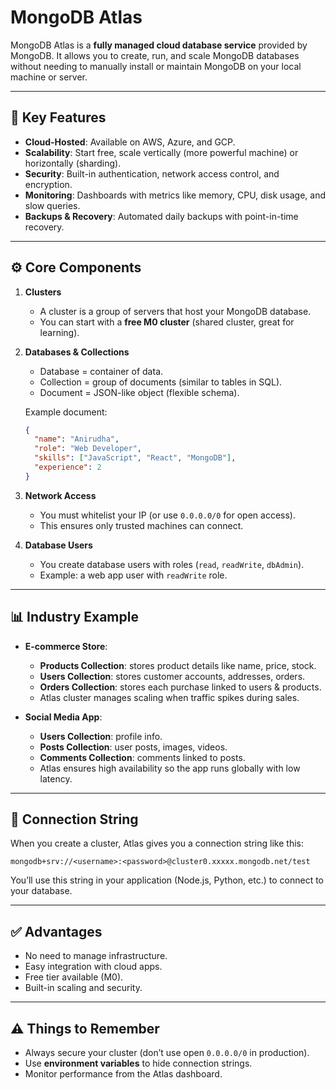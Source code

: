 # MongoDB Atlas

MongoDB Atlas is a **fully managed cloud database service** provided by MongoDB. It allows you to create, run, and scale MongoDB databases without needing to manually install or maintain MongoDB on your local machine or server.

---

## 🚀 Key Features

* **Cloud-Hosted**: Available on AWS, Azure, and GCP.
* **Scalability**: Start free, scale vertically (more powerful machine) or horizontally (sharding).
* **Security**: Built-in authentication, network access control, and encryption.
* **Monitoring**: Dashboards with metrics like memory, CPU, disk usage, and slow queries.
* **Backups & Recovery**: Automated daily backups with point-in-time recovery.

---

## ⚙️ Core Components

1. **Clusters**

   * A cluster is a group of servers that host your MongoDB database.
   * You can start with a **free M0 cluster** (shared cluster, great for learning).

2. **Databases & Collections**

   * Database = container of data.
   * Collection = group of documents (similar to tables in SQL).
   * Document = JSON-like object (flexible schema).

   Example document:

   ```json
   {
     "name": "Anirudha",
     "role": "Web Developer",
     "skills": ["JavaScript", "React", "MongoDB"],
     "experience": 2
   }
   ```

3. **Network Access**

   * You must whitelist your IP (or use `0.0.0.0/0` for open access).
   * This ensures only trusted machines can connect.

4. **Database Users**

   * You create database users with roles (`read`, `readWrite`, `dbAdmin`).
   * Example: a web app user with `readWrite` role.

---

## 📊 Industry Example

* **E-commerce Store**:

  * **Products Collection**: stores product details like name, price, stock.
  * **Users Collection**: stores customer accounts, addresses, orders.
  * **Orders Collection**: stores each purchase linked to users & products.
  * Atlas cluster manages scaling when traffic spikes during sales.

* **Social Media App**:

  * **Users Collection**: profile info.
  * **Posts Collection**: user posts, images, videos.
  * **Comments Collection**: comments linked to posts.
  * Atlas ensures high availability so the app runs globally with low latency.

---

## 🔗 Connection String

When you create a cluster, Atlas gives you a connection string like this:

```
mongodb+srv://<username>:<password>@cluster0.xxxxx.mongodb.net/test
```

You’ll use this string in your application (Node.js, Python, etc.) to connect to your database.

---

## ✅ Advantages

* No need to manage infrastructure.
* Easy integration with cloud apps.
* Free tier available (M0).
* Built-in scaling and security.

---

## ⚠️ Things to Remember

* Always secure your cluster (don’t use open `0.0.0.0/0` in production).
* Use **environment variables** to hide connection strings.
* Monitor performance from the Atlas dashboard.
